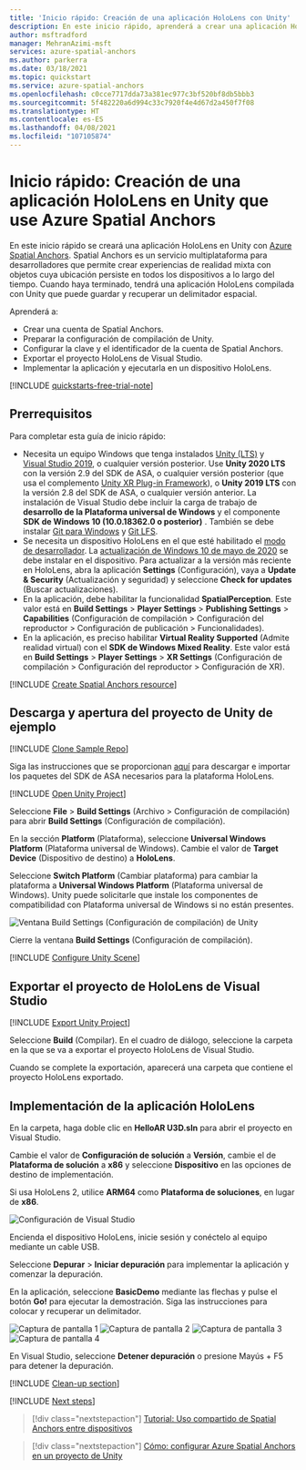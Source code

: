 ```yaml
---
title: 'Inicio rápido: Creación de una aplicación HoloLens con Unity'
description: En este inicio rápido, aprenderá a crear una aplicación HoloLens en Unity con Spatial Anchors.
author: msftradford
manager: MehranAzimi-msft
services: azure-spatial-anchors
ms.author: parkerra
ms.date: 03/18/2021
ms.topic: quickstart
ms.service: azure-spatial-anchors
ms.openlocfilehash: c0cce7717dda73a381ec977c3bf520bf8db5bbb3
ms.sourcegitcommit: 5f482220a6d994c33c7920f4e4d67d2a450f7f08
ms.translationtype: HT
ms.contentlocale: es-ES
ms.lasthandoff: 04/08/2021
ms.locfileid: "107105874"
---
```

# <a name="quickstart-create-a-unity-hololens-app-that-uses-azure-spatial-anchors"></a>Inicio rápido: Creación de una aplicación HoloLens en Unity que use Azure Spatial Anchors

En este inicio rápido se creará una aplicación HoloLens en Unity con [Azure Spatial Anchors](../overview.md). Spatial Anchors es un servicio multiplataforma para desarrolladores que permite crear experiencias de realidad mixta con objetos cuya ubicación persiste en todos los dispositivos a lo largo del tiempo. Cuando haya terminado, tendrá una aplicación HoloLens compilada con Unity que puede guardar y recuperar un delimitador espacial.

Aprenderá a:

- Crear una cuenta de Spatial Anchors.
- Preparar la configuración de compilación de Unity.
- Configurar la clave y el identificador de la cuenta de Spatial Anchors.
- Exportar el proyecto HoloLens de Visual Studio.
- Implementar la aplicación y ejecutarla en un dispositivo HoloLens.

[!INCLUDE [quickstarts-free-trial-note](../../../includes/quickstarts-free-trial-note.md)]

## <a name="prerequisites"></a>Prerrequisitos

Para completar esta guía de inicio rápido:

- Necesita un equipo Windows que tenga instalados <a href="https://unity3d.com/get-unity/download" target="_blank">Unity (LTS)</a> y <a href="https://www.visualstudio.com/downloads/" target="_blank">Visual Studio 2019</a>, o cualquier versión posterior. Use **Unity 2020 LTS** con la versión 2.9 del SDK de ASA, o cualquier versión posterior (que usa el complemento [Unity XR Plug-in Framework](https://docs.unity3d.com/Manual/XRPluginArchitecture.html)), o **Unity 2019 LTS** con la versión 2.8 del SDK de ASA, o cualquier versión anterior. La instalación de Visual Studio debe incluir la carga de trabajo de **desarrollo de la Plataforma universal de Windows** y el componente **SDK de Windows 10 (10.0.18362.0 o posterior)** . También se debe instalar <a href="https://git-scm.com/download/win" target="_blank">Git para Windows</a> y <a href="https://git-lfs.github.com/">Git LFS</a>.
- Se necesita un dispositivo HoloLens en el que esté habilitado el [modo de desarrollador](/windows/mixed-reality/using-visual-studio). La [actualización de Windows 10 de mayo de 2020](/windows/mixed-reality/whats-new/release-notes-may-2020) se debe instalar en el dispositivo. Para actualizar a la versión más reciente en HoloLens, abra la aplicación **Settings** (Configuración), vaya a **Update & Security** (Actualización y seguridad) y seleccione **Check for updates** (Buscar actualizaciones).
- En la aplicación, debe habilitar la funcionalidad **SpatialPerception**. Este valor está en **Build Settings** > **Player Settings** > **Publishing Settings** > **Capabilities** (Configuración de compilación > Configuración del reproductor > Configuración de publicación > Funcionalidades).
- En la aplicación, es preciso habilitar **Virtual Reality Supported** (Admite realidad virtual) con el **SDK de Windows Mixed Reality**. Este valor está en **Build Settings** > **Player Settings** > **XR Settings** (Configuración de compilación > Configuración del reproductor > Configuración de XR).

[!INCLUDE [Create Spatial Anchors resource](../../../includes/spatial-anchors-get-started-create-resource.md)]

## <a name="download-and-open-the-unity-sample-project"></a>Descarga y apertura del proyecto de Unity de ejemplo

[!INCLUDE [Clone Sample Repo](../../../includes/spatial-anchors-clone-sample-repository.md)]

Siga las instrucciones que se proporcionan [aquí](../how-tos/setup-unity-project.md#download-asa-packages) para descargar e importar los paquetes del SDK de ASA necesarios para la plataforma HoloLens.

[!INCLUDE [Open Unity Project](../../../includes/spatial-anchors-open-unity-project.md)]

Seleccione **File** > **Build Settings** (Archivo > Configuración de compilación) para abrir **Build Settings** (Configuración de compilación).

En la sección **Platform** (Plataforma), seleccione **Universal Windows Platform** (Plataforma universal de Windows). Cambie el valor de **Target Device** (Dispositivo de destino) a **HoloLens**.

Seleccione **Switch Platform** (Cambiar plataforma) para cambiar la plataforma a **Universal Windows Platform** (Plataforma universal de Windows). Unity puede solicitarle que instale los componentes de compatibilidad con Plataforma universal de Windows si no están presentes.

![Ventana Build Settings (Configuración de compilación) de Unity](./media/get-started-unity-hololens/unity-build-settings.png)

Cierre la ventana **Build Settings** (Configuración de compilación).

[!INCLUDE [Configure Unity Scene](../../../includes/spatial-anchors-unity-configure-scene.md)]

## <a name="export-the-hololens-visual-studio-project"></a>Exportar el proyecto de HoloLens de Visual Studio

[!INCLUDE [Export Unity Project](../../../includes/spatial-anchors-unity-export-project-snip.md)]

Seleccione **Build** (Compilar). En el cuadro de diálogo, seleccione la carpeta en la que se va a exportar el proyecto HoloLens de Visual Studio.

Cuando se complete la exportación, aparecerá una carpeta que contiene el proyecto HoloLens exportado.

## <a name="deploy-the-hololens-application"></a>Implementación de la aplicación HoloLens

En la carpeta, haga doble clic en **HelloAR U3D.sln** para abrir el proyecto en Visual Studio.

Cambie el valor de **Configuración de solución** a **Versión**, cambie el de **Plataforma de solución** a **x86** y seleccione **Dispositivo** en las opciones de destino de implementación.

Si usa HoloLens 2, utilice **ARM64** como **Plataforma de soluciones**, en lugar de **x86**.

   ![Configuración de Visual Studio](./media/get-started-unity-hololens/visual-studio-configuration.png)

Encienda el dispositivo HoloLens, inicie sesión y conéctelo al equipo mediante un cable USB.

Seleccione **Depurar** > **Iniciar depuración** para implementar la aplicación y comenzar la depuración.

En la aplicación, seleccione **BasicDemo** mediante las flechas y pulse el botón **Go!** para ejecutar la demostración. Siga las instrucciones para colocar y recuperar un delimitador.

![Captura de pantalla 1](./media/get-started-unity-hololens/screenshot-1.jpg)
![Captura de pantalla 2](./media/get-started-unity-hololens/screenshot-2.jpg)
![Captura de pantalla 3](./media/get-started-unity-hololens/screenshot-3.jpg)
![Captura de pantalla 4](./media/get-started-unity-hololens/screenshot-4.jpg)

En Visual Studio, seleccione **Detener depuración** o presione Mayús + F5 para detener la depuración.

[!INCLUDE [Clean-up section](../../../includes/clean-up-section-portal.md)]

[!INCLUDE [Next steps](../../../includes/spatial-anchors-quickstarts-nextsteps.md)]

> [!div class="nextstepaction"]
> [Tutorial: Uso compartido de Spatial Anchors entre dispositivos](../tutorials/tutorial-share-anchors-across-devices.md)

> [!div class="nextstepaction"]
> [Cómo: configurar Azure Spatial Anchors en un proyecto de Unity](../how-tos/setup-unity-project.md)